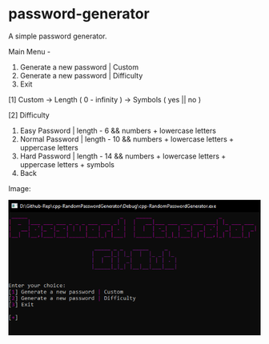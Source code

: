 # password-generator

A simple password generator.

Main Menu -
1. Generate a new password | Custom
2. Generate a new password | Difficulty
3. Exit

[1] Custom
-> Length ( 0 - infinity )
-> Symbols ( yes || no )

[2] Difficulty
1) Easy Password    | length - 6  && numbers + lowercase letters
2) Normal Password  | length - 10 && numbers + lowercase letters + uppercase letters
3) Hard Password    | length - 14 && numbers + lowercase letters + uppercase letters + symbols
4) Back

Image:

![alt text](https://github.com/Two-Apes/password-generator/blob/main/main.png?raw=true)
